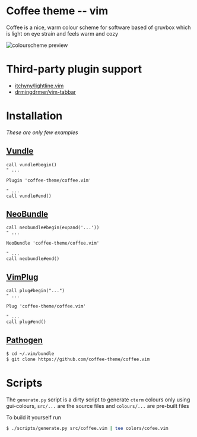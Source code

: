 # Coffee theme -- vim

Coffee is a nice, warm colour scheme for software
based of gruvbox which is light on eye strain and feels
warm and cozy

![colourscheme preview](https://files.ari-web.xyz/files/github.com.coffee.vim.jpg)

# Third-party plugin support

- [itchyny/lightline.vim](https://github.com/itchyny/lightline.vim)
- [drmingdrmer/vim-tabbar](https://github.com/drmingdrmer/vim-tabbar)

# Installation

_These are only few examples_

## [Vundle](https://github.com/VundleVim/Vundle.vim)

```vim
call vundle#begin()
" ...

Plugin 'coffee-theme/coffee.vim'

" ...
call vundle#end()
```

## [NeoBundle](https://github.com/Shougo/neobundle.vim)

```vim
call neobundle#begin(expand('...'))
" ...

NeoBundle 'coffee-theme/coffee.vim'

" ...
call neobundle#end()
```

## [VimPlug](https://github.com/junegunn/vim-plug)

```vim
call plug#begin("...")
" ...

Plug 'coffee-theme/coffee.vim'

" ...
call plug#end()
```

## [Pathogen](https://github.com/tpope/vim-pathogen)

```sh
$ cd ~/.vim/bundle
$ git clone https://github.com/coffee-theme/coffee.vim
```

# Scripts

The `generate.py` script is a dirty script to generate `cterm` colours only
using gui-colours, `src/...` are the source files and `colours/...` are
pre-built files

To build it yourself run

```bash
$ ./scripts/generate.py src/coffee.vim | tee colors/cofee.vim
```
